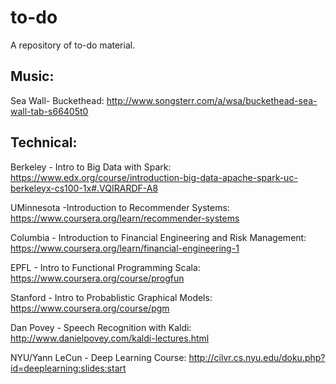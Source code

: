 # to-do
A repository of to-do material. 

Music:
--------
Sea Wall- Buckethead: http://www.songsterr.com/a/wsa/buckethead-sea-wall-tab-s66405t0

Technical:
--------
Berkeley - Intro to Big Data with Spark: https://www.edx.org/course/introduction-big-data-apache-spark-uc-berkeleyx-cs100-1x#.VQIRARDF-A8

UMinnesota -Introduction to Recommender Systems: 
https://www.coursera.org/learn/recommender-systems

Columbia - Introduction to Financial Engineering and Risk Management: 
https://www.coursera.org/learn/financial-engineering-1

EPFL - Intro to Functional Programming Scala: 
https://www.coursera.org/course/progfun

Stanford - Intro to Probablistic Graphical Models:
https://www.coursera.org/course/pgm

Dan Povey - Speech Recognition with Kaldi:
http://www.danielpovey.com/kaldi-lectures.html

NYU/Yann LeCun - Deep Learning Course:
http://cilvr.cs.nyu.edu/doku.php?id=deeplearning:slides:start
